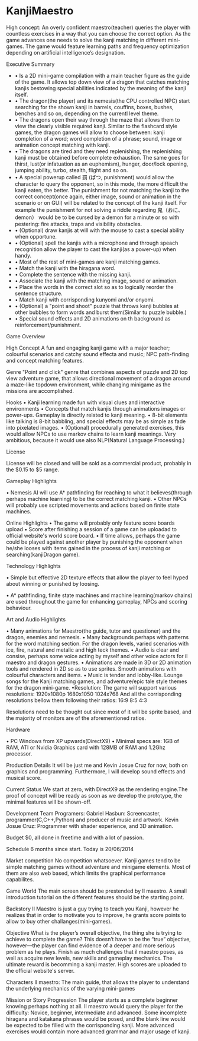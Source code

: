 KanjiMaestro
============

High concept: An overly confident maestro(teacher) queries the player with countless exercises in a way that you can choose the correct option. As the game advances one needs to solve the kanji matching in different mini-games. The game would feature learning paths and frequency optimization depending on artificial intelligence’s designation.

Executive Summary
* •	Is a 2D mini-game compilation with a main teacher figure as the guide of the game. It allows top down view of a dragon that catches matching kanjis bestowing special abilities indicated by the meaning of the kanji itself.
* •	The dragon(the player) and its nemesis(the CPU controlled NPC) start searching for the shown kanji in barrels, couffins, boxes, bushes, benches and so on, depending on the currentl level theme.
* •	The dragons open their way through the maze that allows them to view the clearly visible required kanji. Similar to the flashcard style games, the dragon games will allow to choose between:  kanji completion of a word; word completion of a phrase; sound, image or animation concept matching with kanji.
* •	The dragons are tired and they need replenishing, the replenishing kanji must be obtained before complete exhaustion. The same goes for thirst, lust(or infatuation as an euphemism), hunger, door/lock opening, jumping ability, turbo, stealth, flight and so on.
* •	A special powerup called 罰 (ばつ, punishment) would allow the character to query the opponent, so in this mode, the more difficult the kanji eaten, the better. The punishment for not matching the kanji to the correct concept(once again, either image, sound or animation in the scenario or on GUI) will be related to the concept of the kanji itself. For example the punishment for not solving a riddle regarding 鬼（おに、demon） would be to be cursed by a demon for a minute or so with pestering: fire attacks, traps and visibility obstacles.
* •	(Optional) draw kanjis at will with the mouse to cast a special ability when opportune.
* •	(Optional) spell the kanjis with a microphone and through speach recognition allow the player to cast the kanji(as a power-up) when handy.
* •	Most of the rest of mini-games are kanji matching games.
* •	Match the kanji with the hiragana word.
* •	Complete the sentence with the missing kanji.
* •	Associate the kanji with the matching image, sound or animation.
* •	Place the words in the correct slot so as to logically reorder the sentence structure.
* •	Match kanji with corrisponding kunyomi and/or onyomi.
* •	(Optional) a "point and shoot" puzzle that throws kanji bubbles at other bubbles to form words and burst them(Similar tu puzzle bubble.)
* •	Special sound effects and 2D animations on th background as reinforcement/punishment.


Game Overview

High Concept
A fun and engaging kanji game with a major teacher; colourful scenarios and catchy sound effecta and music;
NPC path-finding and concept matching features.


Genre
"Point and click" genre that combines aspects of puzzle and 2D top view adventure game, that allows directional movement of a dragon around a maze-like topdown environment, while changing minigame as the missions are accomplished.

Hooks
•	Kanji learning made fun with visual clues and interactive environments
•	Concepts that match kanjis through animations images or power-ups.  Gameplay is directly related to kanji meaning.
•	8-bit elements like talking is 8-bit babbling, and special effects may be as simple as fade into pixelated images.
•	(Optional) procedurally generated exercises, this would allow NPCs to use markov chains to learn kanji meanings. Very ambitious, because it would use also NLP(Natural Language Processing.)

License

License will be closed and will be sold as a commercial product, probably in the $0.15 to $5 range.

Gameplay Highlights


•	Nemesis AI will use A* pathfinding for reaching to what it believes(through perhaps machine learning) to be the correct matching kanji.
•	Other NPCs will probably use scripted movements and actions based on finite state machines.
	


Online Highlights
•	The game will probably only feature score boards upload
•	Score after finishing a session of a game can be uploadad to official website's world score board.
•	If time allows, perhaps the game could be played against another player by punishing the opponent when he/she looses with items gained in the process of kanji matching or searching(kanjiDragon game).

Technology Highlights

•	Simple but effective 2D texture effects that allow the player to feel hyped about winning or punished by loosing.

•	A* pathfinding, finite state machines and machine learning(markov chains) are 
used throughout the game for enhancing gameplay, NPCs and scoring behaviour.


Art and Audio Highlights

•	Many animations for Maestro(the guide, tutor and questioner) and the dragon, enemies and nemesis.
•	Many backgrounds perhaps with patterns for the word matching section. For the dragon levels, varied scenarios with ice, fire, natural and metalic and high teck themes.
•	Audio is clear and consise, perhaps some voice acting by myself and other voice actors for il maestro and dragon gestures.
•	Animations are made in 3D or 2D animation tools and rendered in 2D so as to use sprites. Smooth animations with colourful characters and items.
•	Music is tender and lobby-like. Lounge songs for the Kanji matching games, and adventure/epic tale style themes for the dragon mini-game.
•Resolution:
The game will support various resolutions:
1920x1080p
1680x1050
1024x768
And all the corrisponding resolutions bellow them following their ratios:
16:9
8:5
4:3

Resolutions need to be thought out since most of it will be sprite based, and the majority of monitors are of the aforementioned ratios.



Hardware

•	PC Windows from XP upwards(DirectX9)
•	Minimal specs are: 1GB of RAM, ATI or Nvidia Graphics card with 128MB of RAM and 1.2Ghz processor.

Production Details
It will be just me and Kevin Josue Cruz for now, both on graphics and programming. Furthermore, I will develop sound effects and musical score.

Current Status
We start at zero, with DirectX9 as the rendering engine.The proof of concept will be ready as soon as we develop the prototype, the minimal features will be shown-off. 


Development Team
Programers: 
Gabriel Hasbun: Screencaster, programmer(C,C++,Python) and producer of music and artwork.
Kevin Josue Cruz: Programmer with shader experience, and 3D animation.



Budget
$0, all done in freetime and with a lot of passion.

Schedule
6 months since start. Today is 20/06/2014

Market competition
No competition whatsoever. Kanji games tend to be simple matching games without adventure and minigame elements. Most of them are also web based, which limits the graphical performance capabilites.

Game World
The main screen should be prestended by Il maestro. A small introduction tutorial on the different
features should be the starting point.

Backstory
Il Maestro is just a guy trying to teach you Kanji, however he realizes that in order to motivate you to improve, he grants score points to allow to buy other challanges(mini-games).

Objective
What is the player’s overall objective, the thing she is trying to achieve to complete the game? This doesn’t have to be the “true” objective, however—the player can find evidence of a deeper and more serious problem as he plays. 
Finish as much challenges that il maestro poses, as well as acquire new levels, new skills and gameplay mechanics. The ultimate reward is becomming a kanji master. High scores are uploaded to the official website's server.

Characters
Il maestro: The main guide, that allows the player to understand the underlying mechanics of the varying mini-games

Mission or Story Progression
The player starts as a complete beginner knowing perhaps nothing at all. Il maestro would query the player for the difficulty: Novice, beginner, intermediate and advanced. Some incomplete hiragana and katakana phrases would be posed, and the blank line would be expected to be filled with the corrisponding kanji. More advanced exercises would contain more advanced grammar and major usage of kanji.

